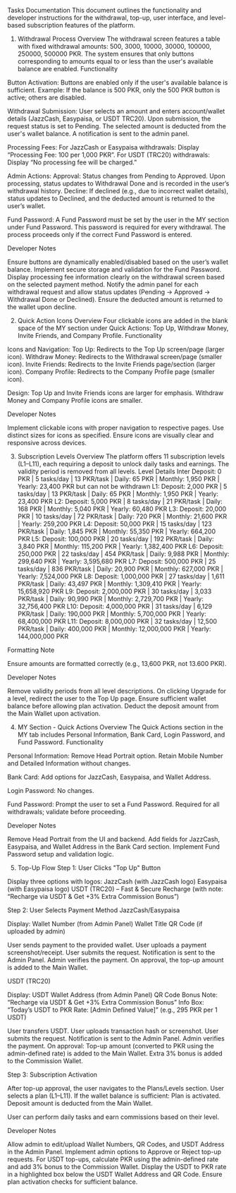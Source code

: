Tasks Documentation
This document outlines the functionality and developer instructions for the withdrawal, top-up, user interface, and level-based subscription features of the platform.
1. Withdrawal Process
Overview
The withdrawal screen features a table with fixed withdrawal amounts: 500, 3000, 10000, 30000, 100000, 250000, 500000 PKR. The system ensures that only buttons corresponding to amounts equal to or less than the user's available balance are enabled.
Functionality

Button Activation:
Buttons are enabled only if the user's available balance is sufficient.
Example: If the balance is 500 PKR, only the 500 PKR button is active; others are disabled.


Withdrawal Submission:
User selects an amount and enters account/wallet details (JazzCash, Easypaisa, or USDT TRC20).
Upon submission, the request status is set to Pending.
The selected amount is deducted from the user's wallet balance.
A notification is sent to the admin panel.


Processing Fees:
For JazzCash or Easypaisa withdrawals: Display “Processing Fee: 100 per 1,000 PKR”.
For USDT (TRC20) withdrawals: Display “No processing fee will be charged.”


Admin Actions:
Approval: Status changes from Pending to Approved. Upon processing, status updates to Withdrawal Done and is recorded in the user’s withdrawal history.
Decline: If declined (e.g., due to incorrect wallet details), status updates to Declined, and the deducted amount is returned to the user’s wallet.


Fund Password:
A Fund Password must be set by the user in the MY section under Fund Password.
This password is required for every withdrawal. The process proceeds only if the correct Fund Password is entered.



Developer Notes

Ensure buttons are dynamically enabled/disabled based on the user’s wallet balance.
Implement secure storage and validation for the Fund Password.
Display processing fee information clearly on the withdrawal screen based on the selected payment method.
Notify the admin panel for each withdrawal request and allow status updates (Pending → Approved → Withdrawal Done or Declined).
Ensure the deducted amount is returned to the wallet upon decline.

2. Quick Action Icons
Overview
Four clickable icons are added in the blank space of the MY section under Quick Actions: Top Up, Withdraw Money, Invite Friends, and Company Profile.
Functionality

Icons and Navigation:
Top Up: Redirects to the Top Up screen/page (larger icon).
Withdraw Money: Redirects to the Withdrawal screen/page (smaller icon).
Invite Friends: Redirects to the Invite Friends page/section (larger icon).
Company Profile: Redirects to the Company Profile page (smaller icon).


Design:
Top Up and Invite Friends icons are larger for emphasis.
Withdraw Money and Company Profile icons are smaller.



Developer Notes

Implement clickable icons with proper navigation to respective pages.
Use distinct sizes for icons as specified.
Ensure icons are visually clear and responsive across devices.

3. Subscription Levels
Overview
The platform offers 11 subscription levels (L1–L11), each requiring a deposit to unlock daily tasks and earnings. The validity period is removed from all levels.
Level Details
Inter Deposit: 0 PKR | 5 tasks/day | 13 PKR/task | Daily: 65 PKR | Monthly: 1,950 PKR | Yearly: 23,400 PKR but can not be withdrawn
L1: Deposit: 2,000 PKR | 5 tasks/day | 13 PKR/task | Daily: 65 PKR | Monthly: 1,950 PKR | Yearly: 23,400 PKR
L2: Deposit: 5,000 PKR | 8 tasks/day | 21 PKR/task | Daily: 168 PKR | Monthly: 5,040 PKR | Yearly: 60,480 PKR
L3: Deposit: 20,000 PKR | 10 tasks/day | 72 PKR/task | Daily: 720 PKR | Monthly: 21,600 PKR | Yearly: 259,200 PKR
L4: Deposit: 50,000 PKR | 15 tasks/day | 123 PKR/task | Daily: 1,845 PKR | Monthly: 55,350 PKR | Yearly: 664,200 PKR
L5: Deposit: 100,000 PKR | 20 tasks/day | 192 PKR/task | Daily: 3,840 PKR | Monthly: 115,200 PKR | Yearly: 1,382,400 PKR
L6: Deposit: 250,000 PKR | 22 tasks/day | 454 PKR/task | Daily: 9,988 PKR | Monthly: 299,640 PKR | Yearly: 3,595,680 PKR
L7: Deposit: 500,000 PKR | 25 tasks/day | 836 PKR/task | Daily: 20,900 PKR | Monthly: 627,000 PKR | Yearly: 7,524,000 PKR
L8: Deposit: 1,000,000 PKR | 27 tasks/day | 1,611 PKR/task | Daily: 43,497 PKR | Monthly: 1,309,410 PKR | Yearly: 15,658,920 PKR
L9: Deposit: 2,000,000 PKR | 30 tasks/day | 3,033 PKR/task | Daily: 90,990 PKR | Monthly: 2,729,700 PKR | Yearly: 32,756,400 PKR
L10: Deposit: 4,000,000 PKR | 31 tasks/day | 6,129 PKR/task | Daily: 190,000 PKR | Monthly: 5,700,000 PKR | Yearly: 68,400,000 PKR
L11: Deposit: 8,000,000 PKR | 32 tasks/day | 12,500 PKR/task | Daily: 400,000 PKR | Monthly: 12,000,000 PKR | Yearly: 144,000,000 PKR

Formatting Note

Ensure amounts are formatted correctly (e.g., 13,600 PKR, not 13.600 PKR).

Developer Notes

Remove validity periods from all level descriptions.
On clicking Upgrade for a level, redirect the user to the Top Up page.
Ensure sufficient wallet balance before allowing plan activation.
Deduct the deposit amount from the Main Wallet upon activation.

4. MY Section - Quick Actions
Overview
The Quick Actions section in the MY tab includes Personal Information, Bank Card, Login Password, and Fund Password.
Functionality

Personal Information:
Remove Head Portrait option.
Retain Mobile Number and Detailed Information without changes.


Bank Card:
Add options for JazzCash, Easypaisa, and Wallet Address.


Login Password:
No changes.


Fund Password:
Prompt the user to set a Fund Password.
Required for all withdrawals; validate before proceeding.



Developer Notes

Remove Head Portrait from the UI and backend.
Add fields for JazzCash, Easypaisa, and Wallet Address in the Bank Card section.
Implement Fund Password setup and validation logic.

5. Top-Up Flow
Step 1: User Clicks "Top Up" Button

Display three options with logos:
JazzCash (with JazzCash logo)
Easypaisa (with Easypaisa logo)
USDT (TRC20) – Fast & Secure Recharge (with note: “Recharge via USDT & Get +3% Extra Commission Bonus”)



Step 2: User Selects Payment Method
JazzCash/Easypaisa

Display:
Wallet Number (from Admin Panel)
Wallet Title
QR Code (if uploaded by admin)


User sends payment to the provided wallet.
User uploads a payment screenshot/receipt.
User submits the request.
Notification is sent to the Admin Panel.
Admin verifies the payment.
On approval, the top-up amount is added to the Main Wallet.

USDT (TRC20)

Display:
USDT Wallet Address (from Admin Panel)
QR Code
Bonus Note: “Recharge via USDT & Get +3% Extra Commission Bonus”
Info Box: “Today’s USDT to PKR Rate: [Admin Defined Value]” (e.g., 295 PKR per 1 USDT)


User transfers USDT.
User uploads transaction hash or screenshot.
User submits the request.
Notification is sent to the Admin Panel.
Admin verifies the payment.
On approval:
Top-up amount (converted to PKR using the admin-defined rate) is added to the Main Wallet.
Extra 3% bonus is added to the Commission Wallet.



Step 3: Subscription Activation

After top-up approval, the user navigates to the Plans/Levels section.
User selects a plan (L1–L11).
If the wallet balance is sufficient:
Plan is activated.
Deposit amount is deducted from the Main Wallet.


User can perform daily tasks and earn commissions based on their level.

Developer Notes

Allow admin to edit/upload Wallet Numbers, QR Codes, and USDT Address in the Admin Panel.
Implement admin options to Approve or Reject top-up requests.
For USDT top-ups, calculate PKR using the admin-defined rate and add 3% bonus to the Commission Wallet.
Display the USDT to PKR rate in a highlighted box below the USDT Wallet Address and QR Code.
Ensure plan activation checks for sufficient balance.
